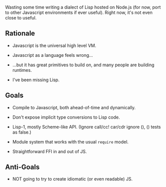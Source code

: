 
Wasting some time writing a dialect of Lisp hosted on Node.js (for now,
port to other Javascript environments if ever useful). Right now, it's
not even close to useful.


## Rationale

- Javascript is the universal high level VM.

- Javascript as a language feels wrong...

- ...but it has great primitives to build on, and many people are
building runtimes.

- I've been missing Lisp.


## Goals

- Compile to Javascript, both ahead-of-time and dynamically.

- Don't expose implicit type conversions to Lisp code.

- Lisp-1, mostly Scheme-like API. (Ignore call/cc! car/cdr ignore (),
() tests as false.)

- Module system that works with the usual `require` model.

- Straightforward FFI in and out of JS.

## Anti-Goals

- NOT going to try to create idiomatic (or even readable) JS.

